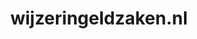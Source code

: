 ---
layout: post
title:  "wijzeringeldzaken.nl"
internal_url:  "/data/wijzeringeldzaken.nl.html"
categories: dutchgov
---